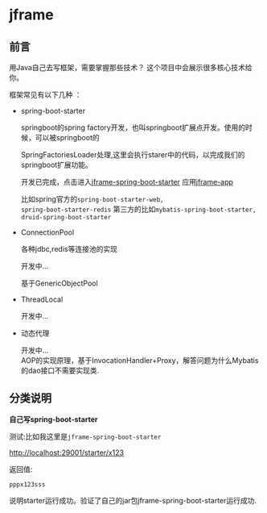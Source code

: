 # jframe

## 前言
用Java自己去写框架，需要掌握那些技术？
这个项目中会展示很多核心技术给你。

框架常见有以下几种 ：
- spring-boot-starter

    springboot的spring factory开发，也叫springboot扩展点开发。使用的时候，可以被springboot的
    
    SpringFactoriesLoader处理,这里会执行starer中的代码，以完成我们的springboot扩展功能。

    开发已完成，点击进入[jframe-spring-boot-starter](jframe-spring-boot-starter)
    应用[jframe-app](jframe-app)

    比如spring官方的<code>spring-boot-starter-web, spring-boot-starter-redis</code>
    第三方的比如<code>mybatis-spring-boot-starter, druid-spring-boot-starter</code>

- ConnectionPool

    各种jdbc,redis等连接池的实现
    
    开发中...

    基于GenericObjectPool

- ThreadLocal

    开发中...

- 动态代理

    开发中... <br/>
    AOP的实现原理，基于InvocationHandler+Proxy，解答问题为什么Mybatis的dao接口不需要实现类.

## 分类说明
**自己写spring-boot-starter**

测试:比如我这里是<code>jframe-spring-boot-starter </code>

[http://localhost:29001/starter/x123](http://localhost:29001/starter/x123)

返回值:

```text
pppx123sss
```
说明starter运行成功。验证了自己的jar包jframe-spring-boot-starter运行成功.
